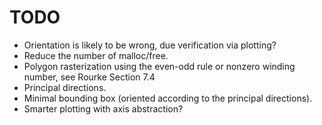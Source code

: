# TODO
 - Orientation is likely to be wrong, due verification via plotting?
 - Reduce the number of malloc/free.
 - Polygon rasterization using the even-odd rule or nonzero winding number, see Rourke Section 7.4
 - Principal directions.
 - Minimal bounding box (oriented according to the principal directions).
 - Smarter plotting with axis abstraction?
